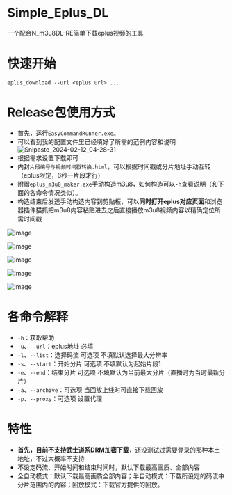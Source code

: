 # Simple_Eplus_DL
一个配合N_m3u8DL-RE简单下载eplus视频的工具
# 快速开始
```
eplus_download --url <eplus url> ...
```
# Release包使用方式
* 首先，运行`EasyCommandRunner.exe`。
* 可以看到我的配置文件里已经填好了所需的范例内容和说明
![Snipaste_2024-02-12_04-28-31](https://github.com/AlanWanco/Simple_Eplus_DL/assets/45628961/94b298bd-7530-475e-bdfd-f471a6362ace)
* 根据需求设置下载即可
* 内封`片段编号与视频时间戳转换.html`，可以根据时间戳或分片地址手动互转（eplus限定，6秒一片段才行）
* 附赠`eplus_m3u8_maker.exe`手动构造m3u8，如何构造可以`-h`查看说明（和下面的各命令情况类似）。
* 构造结束后发送手动构造内容到剪贴板，可以**同时打开eplus对应页面**和浏览器插件猫抓把m3u8内容粘贴进去之后直接播放m3u8视频内容以精确定位所需时间戳

![image](https://github.com/AlanWanco/Simple_Eplus_DL/assets/45628961/996eb8fa-a737-4e37-9c20-0e5c264ecacc)

![image](https://github.com/AlanWanco/Simple_Eplus_DL/assets/45628961/934a9248-42af-4971-9352-f03031d89c79)

![image](https://github.com/AlanWanco/Simple_Eplus_DL/assets/45628961/515ad447-3b01-4e22-a119-a1190efa7db8)

![image](https://github.com/AlanWanco/Simple_Eplus_DL/assets/45628961/5b75c794-94d9-45d6-9c85-ce9125f22965)

![image](https://github.com/AlanWanco/Simple_Eplus_DL/assets/45628961/0887eaff-4e0b-4497-9190-af172a75f2ab)

# 各命令解释
* `-h`：获取帮助
* `-u`、`--url`：eplus地址 必填
* `-l`、`--list`：选择码流 可选项 不填默认选择最大分辨率
* `-s`、`--start`：开始分片 可选项 不填默认为起始片段1
* `-e`、`--end`：结束分片 可选项 不填默认为当前最大分片（直播时为当时最新分片）
* `-a`、`--archive`：可选项 当回放上线时可直接下载回放
* `-p`、`--proxy`：可选项 设置代理 

# 特性
* **首先，目前不支持武士道系DRM加密下载**，还没测试过需要登录的那种本土地址，不过大概率不支持
* 不设定码流、开始时间和结束时间时，默认下载最高画质、全部内容
* 全自动模式：默认下载最高画质全部内容；半自动模式：下载所设定的码流中分片范围内的内容；回放模式：下载官方提供的回放。

